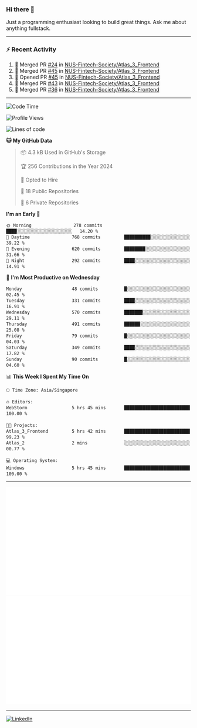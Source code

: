 ### Hi there 👋

<!--
**gnimnix/gnimnix** is a ✨ _special_ ✨ repository because its `README.md` (this file) appears on your GitHub profile.

Here are some ideas to get you started:

- 🔭 I’m currently working on ...
- 🌱 I’m currently learning ...
- 👯 I’m looking to collaborate on ...
- 🤔 I’m looking for help with ...
- 💬 Ask me about ...
- 📫 How to reach me: ...
- 😄 Pronouns: ...
- ⚡ Fun fact: ...
-->

Just a programming enthusiast looking to build great things. Ask me about anything fullstack.

---


### :zap: Recent Activity

<!--START_SECTION:activity-->
1. 🎉 Merged PR [#24](https://github.com/NUS-Fintech-Society/Atlas_3_Frontend/pull/24) in [NUS-Fintech-Society/Atlas_3_Frontend](https://github.com/NUS-Fintech-Society/Atlas_3_Frontend)
2. 🎉 Merged PR [#45](https://github.com/NUS-Fintech-Society/Atlas_3_Frontend/pull/45) in [NUS-Fintech-Society/Atlas_3_Frontend](https://github.com/NUS-Fintech-Society/Atlas_3_Frontend)
3. 💪 Opened PR [#45](https://github.com/NUS-Fintech-Society/Atlas_3_Frontend/pull/45) in [NUS-Fintech-Society/Atlas_3_Frontend](https://github.com/NUS-Fintech-Society/Atlas_3_Frontend)
4. 🎉 Merged PR [#43](https://github.com/NUS-Fintech-Society/Atlas_3_Frontend/pull/43) in [NUS-Fintech-Society/Atlas_3_Frontend](https://github.com/NUS-Fintech-Society/Atlas_3_Frontend)
5. 🎉 Merged PR [#36](https://github.com/NUS-Fintech-Society/Atlas_3_Frontend/pull/36) in [NUS-Fintech-Society/Atlas_3_Frontend](https://github.com/NUS-Fintech-Society/Atlas_3_Frontend)
<!--END_SECTION:activity-->

---

<!--START_SECTION:waka-->
![Code Time](http://img.shields.io/badge/Code%20Time-68%20hrs%2022%20mins-blue)

![Profile Views](http://img.shields.io/badge/Profile%20Views-5-blue)

![Lines of code](https://img.shields.io/badge/From%20Hello%20World%20I%27ve%20Written-431.8%20thousand%20lines%20of%20code-blue)

**🐱 My GitHub Data** 

> 📦 4.3 kB Used in GitHub's Storage 
 > 
> 🏆 256 Contributions in the Year 2024
 > 
> 💼 Opted to Hire
 > 
> 📜 18 Public Repositories 
 > 
> 🔑 6 Private Repositories 
 > 
**I'm an Early 🐤** 

```text
🌞 Morning                278 commits         ████░░░░░░░░░░░░░░░░░░░░░   14.20 % 
🌆 Daytime                768 commits         ██████████░░░░░░░░░░░░░░░   39.22 % 
🌃 Evening                620 commits         ████████░░░░░░░░░░░░░░░░░   31.66 % 
🌙 Night                  292 commits         ████░░░░░░░░░░░░░░░░░░░░░   14.91 % 
```
📅 **I'm Most Productive on Wednesday** 

```text
Monday                   48 commits          █░░░░░░░░░░░░░░░░░░░░░░░░   02.45 % 
Tuesday                  331 commits         ████░░░░░░░░░░░░░░░░░░░░░   16.91 % 
Wednesday                570 commits         ███████░░░░░░░░░░░░░░░░░░   29.11 % 
Thursday                 491 commits         ██████░░░░░░░░░░░░░░░░░░░   25.08 % 
Friday                   79 commits          █░░░░░░░░░░░░░░░░░░░░░░░░   04.03 % 
Saturday                 349 commits         ████░░░░░░░░░░░░░░░░░░░░░   17.82 % 
Sunday                   90 commits          █░░░░░░░░░░░░░░░░░░░░░░░░   04.60 % 
```


📊 **This Week I Spent My Time On** 

```text
🕑︎ Time Zone: Asia/Singapore

🔥 Editors: 
WebStorm                 5 hrs 45 mins       █████████████████████████   100.00 % 

🐱‍💻 Projects: 
Atlas_3_Frontend         5 hrs 42 mins       █████████████████████████   99.23 % 
Atlas_2                  2 mins              ░░░░░░░░░░░░░░░░░░░░░░░░░   00.77 % 

💻 Operating System: 
Windows                  5 hrs 45 mins       █████████████████████████   100.00 % 
```


<!--END_SECTION:waka-->

---

<img src="https://github.com/gnimnix/github-stats-transparent/blob/output/generated/overview.svg" /><img src="https://github.com/gnimnix/github-stats-transparent/blob/output/generated/languages.svg" />


---

<a href="https://www.linkedin.com/in/xmluu/" target="_blank"><img src="https://img.shields.io/badge/LinkedIn-%230077B5.svg?&style=flat-square&logo=linkedin&logoColor=white" alt="LinkedIn"></a>
